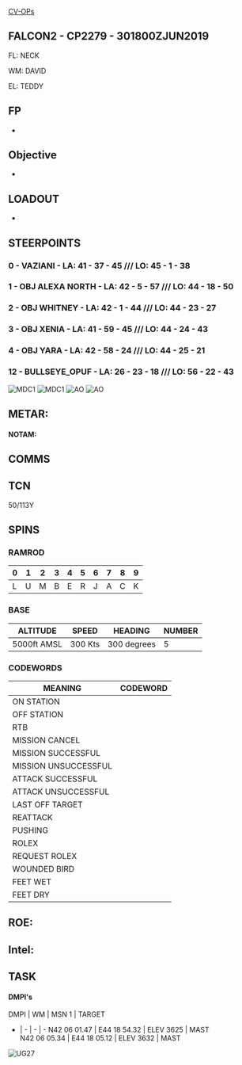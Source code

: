 [CV-OPs](/CVOPS/cvops.md)

## FALCON2 - CP2279 - 301800ZJUN2019

FL: NECK

WM: DAVID

EL: TEDDY


## FP
-


## Objective
-


## LOADOUT

-


## STEERPOINTS
### 0 - VAZIANI - LA:  41 - 37 - 45 /// LO:  45 - 1 - 38
### 1 - OBJ ALEXA NORTH - LA:  42 - 5 - 57 /// LO:  44 - 18 - 50
### 2 - OBJ WHITNEY - LA:  42 - 1 - 44 /// LO:  44 - 23 - 27
### 3 - OBJ XENIA - LA:  41 - 59 - 45 /// LO:  44 - 24 - 43
### 4 - OBJ YARA - LA:  42 - 58 - 24 /// LO:  44 - 25 - 21
### 12 - BULLSEYE_OPUF - LA:  26 - 23 - 18 /// LO:  56 - 22 - 43




![MDC1](MDC10.PNG)
![MDC1](MDC20.PNG)
![AO](E10.PNG)
![AO](E20.PNG)

## METAR: 

#### NOTAM: 


## COMMS




## TCN
50/113Y  

## SPINS

### RAMROD

| 0 | 1 | 2 | 3 | 4 | 5 | 6 | 7 | 8 | 9 |
| - | - | - | - | - | - | - | - | - | - |
| L | U | M | B | E | R | J | A | C | K |

### BASE

| ALTITUDE | SPEED | HEADING | NUMBER| 
| -------- | ----- | ------- | ----- | 
| 5000ft AMSL | 300 Kts | 300 degrees | 5 |

### CODEWORDS

| MEANING | CODEWORD | 
| ------- | -------- | 
| ON STATION |  | 
| OFF STATION |  |
| RTB |  |
| MISSION CANCEL |  |
| MISSION SUCCESSFUL|  |
| MISSION UNSUCCESSFUL|  |
| ATTACK SUCCESSFUL |  |
| ATTACK UNSUCCESSFUL |  |
| LAST OFF TARGET|  |
| REATTACK |  |
| PUSHING |  |
| ROLEX |  |
| REQUEST ROLEX| |
| WOUNDED BIRD |  |
| FEET WET |  |
| FEET DRY |  |

## ROE:


## Intel:


## TASK

#### DMPI's

DMPI  | WM  | MSN 1 | TARGET
- | - | - | -
N42 06 01.47 | E44 18 54.32 | ELEV 3625 | MAST  
N42 06 05.34 | E44 18 05.12 | ELEV 3632 | MAST    




![UG27](/FLIPS/UG27_GND_INVERTED.png)


